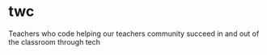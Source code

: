 # twc
Teachers who code helping our teachers community succeed in and out of the classroom through  tech
